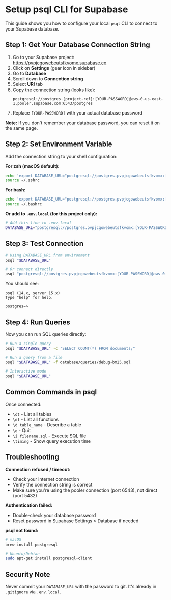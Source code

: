 # Setup psql CLI for Supabase

This guide shows you how to configure your local `psql` CLI to connect to your Supabase database.

## Step 1: Get Your Database Connection String

1. Go to your Supabase project: https://pvpjcgowebeutsfkvomx.supabase.co
2. Click on **Settings** (gear icon in sidebar)
3. Go to **Database**
4. Scroll down to **Connection string**
5. Select **URI** tab
6. Copy the connection string (looks like):
   ```
   postgresql://postgres.[project-ref]:[YOUR-PASSWORD]@aws-0-us-east-1.pooler.supabase.com:6543/postgres
   ```
7. Replace `[YOUR-PASSWORD]` with your actual database password

**Note:** If you don't remember your database password, you can reset it on the same page.

## Step 2: Set Environment Variable

Add the connection string to your shell configuration:

**For zsh (macOS default):**
```bash
echo 'export DATABASE_URL="postgresql://postgres.pvpjcgowebeutsfkvomx:[YOUR-PASSWORD]@aws-0-us-east-1.pooler.supabase.com:6543/postgres"' >> ~/.zshrc
source ~/.zshrc
```

**For bash:**
```bash
echo 'export DATABASE_URL="postgresql://postgres.pvpjcgowebeutsfkvomx:[YOUR-PASSWORD]@aws-0-us-east-1.pooler.supabase.com:6543/postgres"' >> ~/.bashrc
source ~/.bashrc
```

**Or add to `.env.local` (for this project only):**
```bash
# Add this line to .env.local
DATABASE_URL="postgresql://postgres.pvpjcgowebeutsfkvomx:[YOUR-PASSWORD]@aws-0-us-east-1.pooler.supabase.com:6543/postgres"
```

## Step 3: Test Connection

```bash
# Using DATABASE_URL from environment
psql "$DATABASE_URL"

# Or connect directly
psql "postgresql://postgres.pvpjcgowebeutsfkvomx:[YOUR-PASSWORD]@aws-0-us-east-1.pooler.supabase.com:6543/postgres"
```

You should see:
```
psql (14.x, server 15.x)
Type "help" for help.

postgres=>
```

## Step 4: Run Queries

Now you can run SQL queries directly:

```bash
# Run a single query
psql "$DATABASE_URL" -c "SELECT COUNT(*) FROM documents;"

# Run a query from a file
psql "$DATABASE_URL" -f database/queries/debug-bm25.sql

# Interactive mode
psql "$DATABASE_URL"
```

## Common Commands in psql

Once connected:

- `\dt` - List all tables
- `\df` - List all functions
- `\d table_name` - Describe a table
- `\q` - Quit
- `\i filename.sql` - Execute SQL file
- `\timing` - Show query execution time

## Troubleshooting

**Connection refused / timeout:**
- Check your internet connection
- Verify the connection string is correct
- Make sure you're using the pooler connection (port 6543), not direct (port 5432)

**Authentication failed:**
- Double-check your database password
- Reset password in Supabase Settings > Database if needed

**psql not found:**
```bash
# macOS
brew install postgresql

# Ubuntu/Debian
sudo apt-get install postgresql-client
```

## Security Note

Never commit your `DATABASE_URL` with the password to git. It's already in `.gitignore` via `.env.local`.
